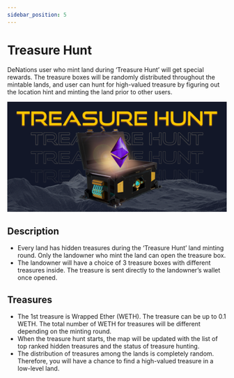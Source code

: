 ```yaml
---
sidebar_position: 5
---
```


# Treasure Hunt

DeNations user who mint land during ‘Treasure Hunt’ will get special rewards. The treasure boxes will be randomly distributed throughout the mintable lands, and user can hunt for high-valued treasure by figuring out the location hint and minting the land prior to other users.

![Medium_보물찾기.png](./assets/treasure-hunt/image.png)

## Description

- Every land has hidden treasures during the ‘Treasure Hunt’ land minting round. Only the landowner who mint the land can open the treasure box.
- The landowner will have a choice of 3 treasure boxes with different treasures inside. The treasure is sent directly to the landowner’s wallet once opened.

## Treasures

- The 1st treasure is Wrapped Ether (WETH). The treasure can be up to 0.1 WETH. The total number of WETH for treasures will be different depending on the minting round.
- When the treasure hunt starts, the map will be updated with the list of top ranked hidden treasures and the status of treasure hunting.
- The distribution of treasures among the lands is completely random. Therefore, you will have a chance to find a high-valued treasure in a low-level land.